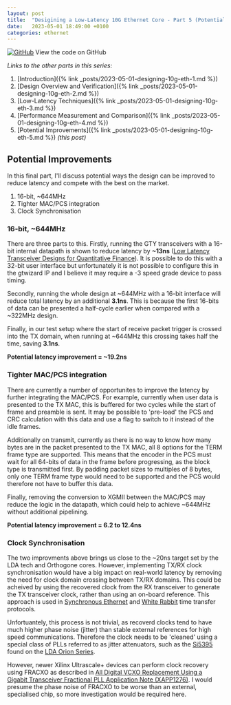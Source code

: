 ```yaml
---
layout: post
title:  "Desigining a Low-Latency 10G Ethernet Core - Part 5 (Potential Improvements)"
date:   2023-05-01 18:49:00 +0100
categories: ethernet
---
```


[![GitHub](https://img.shields.io/badge/github-%23121011.svg?style=for-the-badge&logo=github&logoColor=white)](https://github.com/ttchisholm/10g-low-latency-ethernet) View the code on GitHub 

*Links to the other parts in this series:*
1. [Introduction]({% link _posts/2023-05-01-designing-10g-eth-1.md %}) 
2. [Design Overview and Verification]({% link _posts/2023-05-01-designing-10g-eth-2.md %}) 
3. [Low-Latency Techniques]({% link _posts/2023-05-01-designing-10g-eth-3.md %}) 
4. [Performance Measurement and Comparison]({% link _posts/2023-05-01-designing-10g-eth-4.md %})
5. [Potential Improvements]({% link _posts/2023-05-01-designing-10g-eth-5.md %}) *(this post)*

## Potential Improvements

In this final part, I'll discuss potential ways the design can be improved to reduce latency and compete with the best on the market.

1. 16-bit, ~644MHz
2. Tighter MAC/PCS integration
4. Clock Synchronisation

### 16-bit, ~644MHz

There are three parts to this. Firstly, running the GTY transceivers with a 16-bit internal datapath is shown to reduce latency by **~13ns** ([Low Latency Transceiver Designs for Quantitative Finance](https://www.xilinx.com/developer/articles/low-latency-transceiver-designs-for-fintech.html)). It is possible to do this with a 32-bit user interface but unfortunately it is not possible to configure this in the gtwizard IP and I believe it may require a -3 speed grade device to pass timing. 

Secondly, running the whole design at ~644MHz with a 16-bit interface will reduce total latency by an additional **3.1ns**. This is because the first 16-bits of data can be presented a half-cycle earlier when compared with a ~322MHz design.

Finally, in our test setup where the start of receive packet trigger is crossed into the TX domain, when running at ~644MHz this crossing takes half the time, saving **3.1ns**.

**Potential latency improvement = ~19.2ns**

### Tighter MAC/PCS integration

There are currently a number of opportunites to improve the latency by further integrating the MAC/PCS. For example, currently when user data is presented to the TX MAC, this is buffered for two cycles while the start of frame and preamble is sent. It may be possible to 'pre-load' the PCS and CRC calculation with this data and use a flag to switch to it instead of the idle frames.

Additionally on transmit, currently as there is no way to know how many bytes are in the packet presented to the TX MAC, all 8 options for the TERM frame type are supported. This means that the encoder in the PCS must wait for all 64-bits of data in the frame before progressing, as the block type is transmitted first. By padding packet sizes to multiples of 8 bytes, only one TERM frame type would need to be supported and the PCS would therefore not have to buffer this data.

Finally, removing the conversion to XGMII between the MAC/PCS may reduce the logic in the datapath, which could help to achieve ~644MHz without additional pipelining.

**Potential latency improvement = 6.2 to 12.4ns**

### Clock Synchronisation

The two improvments above brings us close to the ~20ns target set by the LDA tech and Orthogone cores. However, implementing TX/RX clock synchronisation would have a big impact on real-world latency by removing the need for clock domain crossing between TX/RX domains. This could be acheived by using the recovered clock from the RX transceiver to generate the TX transceiver clock, rather than using an on-board reference. This approach is used in [Synchronous Ethernet](https://en.wikipedia.org/wiki/Synchronous_Ethernet) and [White Rabbit](https://en.wikipedia.org/wiki/White_Rabbit_Project) time transfer protocols. 

Unfortuantely, this process is not trivial, as recoverd clocks tend to have much higher phase noise (jitter) than stable external references for high speed communications. Therefore the clock needs to be 'cleaned' using a special class of PLLs referred to as jitter attenuators, such as the [Si5395](https://www.skyworksinc.com/-/media/Skyworks/SL/documents/public/data-sheets/si5395-94-92-a-datasheet.pdf) found on the [LDA Orion Series](https://ldatech.com/Boards/LDA_Orion).

However, newer Xilinx Ultrascale+ devices can perform clock recovery using FRACXO as described in [All Digital VCXO Replacement Using a Gigabit Transceiver Fractional PLL Application Note (XAPP1276)](https://docs.xilinx.com/v/u/en-US/xapp1276-vcxo). I would presume the phase noise of FRACXO to be worse than an external, specialised chip, so more investigation would be required here.

